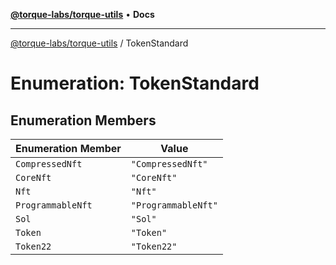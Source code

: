 [**@torque-labs/torque-utils**](../README.md) • **Docs**

***

[@torque-labs/torque-utils](../README.md) / TokenStandard

# Enumeration: TokenStandard

## Enumeration Members

| Enumeration Member | Value |
| ------ | ------ |
| `CompressedNft` | `"CompressedNft"` |
| `CoreNft` | `"CoreNft"` |
| `Nft` | `"Nft"` |
| `ProgrammableNft` | `"ProgrammableNft"` |
| `Sol` | `"Sol"` |
| `Token` | `"Token"` |
| `Token22` | `"Token22"` |
